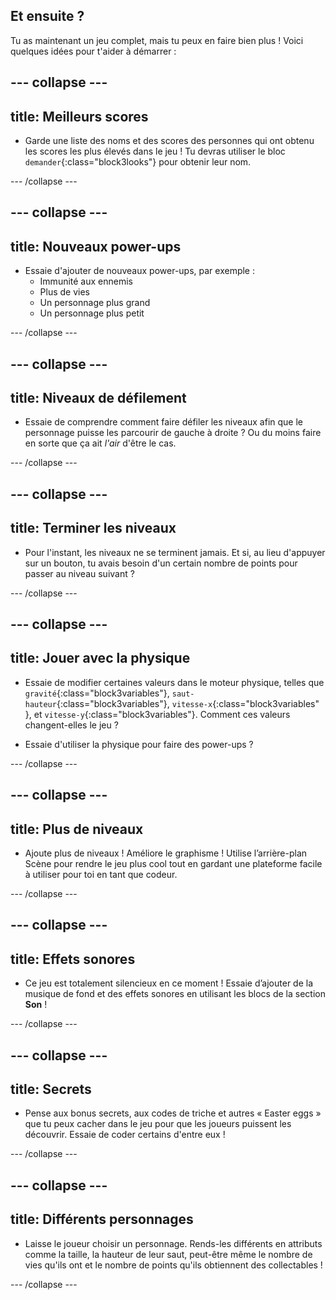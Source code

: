 ## Et ensuite ?

Tu as maintenant un jeu complet, mais tu peux en faire bien plus ! Voici quelques idées pour t'aider à démarrer :

--- collapse ---
---
title: Meilleurs scores
---

+ Garde une liste des noms et des scores des personnes qui ont obtenu les scores les plus élevés dans le jeu ! Tu devras utiliser le bloc `demander`{:class="block3looks"} pour obtenir leur nom.

--- /collapse ---

--- collapse ---
---
title: Nouveaux power-ups
---

+ Essaie d'ajouter de nouveaux power-ups, par exemple :
  * Immunité aux ennemis
  * Plus de vies
  * Un personnage plus grand
  * Un personnage plus petit

--- /collapse ---

--- collapse ---
---
title: Niveaux de défilement
---

+ Essaie de comprendre comment faire défiler les niveaux afin que le personnage puisse les parcourir de gauche à droite ? Ou du moins faire en sorte que ça ait _l'air_ d'être le cas.

--- /collapse ---

--- collapse ---
---
title: Terminer les niveaux
---

+ Pour l'instant, les niveaux ne se terminent jamais. Et si, au lieu d'appuyer sur un bouton, tu avais besoin d'un certain nombre de points pour passer au niveau suivant ?

--- /collapse ---

--- collapse ---
---
title: Jouer avec la physique
---

+ Essaie de modifier certaines valeurs dans le moteur physique, telles que `gravité`{:class="block3variables"}, `saut-hauteur`{:class="block3variables"}, `vitesse-x`{:class="block3variables" }, et `vitesse-y`{:class="block3variables"}. Comment ces valeurs changent-elles le jeu ?

+ Essaie d'utiliser la physique pour faire des power-ups ?

--- /collapse ---

--- collapse ---
---
title: Plus de niveaux
---

+ Ajoute plus de niveaux ! Améliore le graphisme ! Utilise l’arrière-plan Scène pour rendre le jeu plus cool tout en gardant une plateforme facile à utiliser pour toi en tant que codeur.

--- /collapse ---

--- collapse ---
---
title: Effets sonores
---

+ Ce jeu est totalement silencieux en ce moment ! Essaie d’ajouter de la musique de fond et des effets sonores en utilisant les blocs de la section **Son** !

--- /collapse ---

--- collapse ---
---
title: Secrets
---

+ Pense aux bonus secrets, aux codes de triche et autres « Easter eggs » que tu peux cacher dans le jeu pour que les joueurs puissent les découvrir. Essaie de coder certains d'entre eux !

--- /collapse ---

--- collapse ---
---
title: Différents personnages
---

+ Laisse le joueur choisir un personnage. Rends-les différents en attributs comme la taille, la hauteur de leur saut, peut-être même le nombre de vies qu'ils ont et le nombre de points qu'ils obtiennent des collectables !

--- /collapse ---
